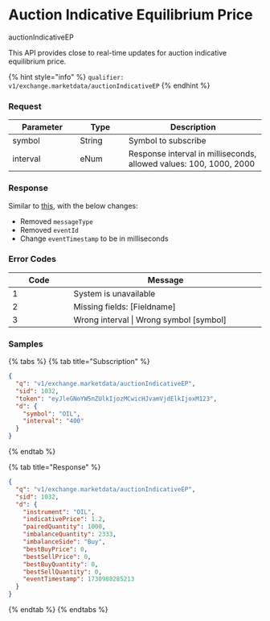 # Auction Indicative Equilibrium Price

auctionIndicativeEP

This API provides close to real-time updates for auction indicative equilibrium price.&#x20;

{% hint style="info" %}
`qualifier: v1/exchange.marketdata/auctionIndicativeEP`
{% endhint %}

### **Request**

<table><thead><tr><th width="163.17225950782998">Parameter</th><th width="124">Type</th><th width="446.2">Description</th></tr></thead><tbody><tr><td>symbol</td><td>String</td><td>Symbol to subscribe </td></tr><tr><td>interval</td><td>eNum</td><td>Response interval in milliseconds, allowed values: 100, 1000, 2000</td></tr></tbody></table>

### **Response**

Similar to [this](https://docs.exberry.io/ws/market-data#auction-indicative-equilibrium-price-message), with the below changes:

* Removed  `messageType`
* Removed `eventId`
* Change `eventTimestamp` to be in milliseconds&#x20;



### **Error Codes**

<table><thead><tr><th width="150">Code</th><th width="554.4285714285713">Message</th></tr></thead><tbody><tr><td>1</td><td>System is unavailable</td></tr><tr><td>2</td><td>Missing fields: [Fieldname]</td></tr><tr><td>3</td><td>Wrong interval | Wrong symbol [symbol] </td></tr></tbody></table>

### **Samples**

{% tabs %}
{% tab title="Subscription" %}
```json
{
  "q": "v1/exchange.marketdata/auctionIndicativeEP",
  "sid": 1032,
  "token": "eyJleGNoYW5nZUlkIjozMCwicHJvamVjdElkIjoxM123",
  "d": {
    "symbol": "OIL",
    "interval": "400"
  }
}
```
{% endtab %}

{% tab title="Response" %}
```json
{
  "q": "v1/exchange.marketdata/auctionIndicativeEP",
  "sid": 1032,
  "d": {
    "instrument": "OIL",
    "indicativePrice": 1.2,
    "pairedQuantity": 1000,
    "imbalanceQuantity": 2333,
    "imbalanceSide": "Buy",
    "bestBuyPrice": 0,
    "bestSellPrice": 0,
    "bestBuyQuantity": 0,
    "bestSellQuantity": 0,
    "eventTimestamp": 1730988285213
  }
}
```
{% endtab %}
{% endtabs %}

